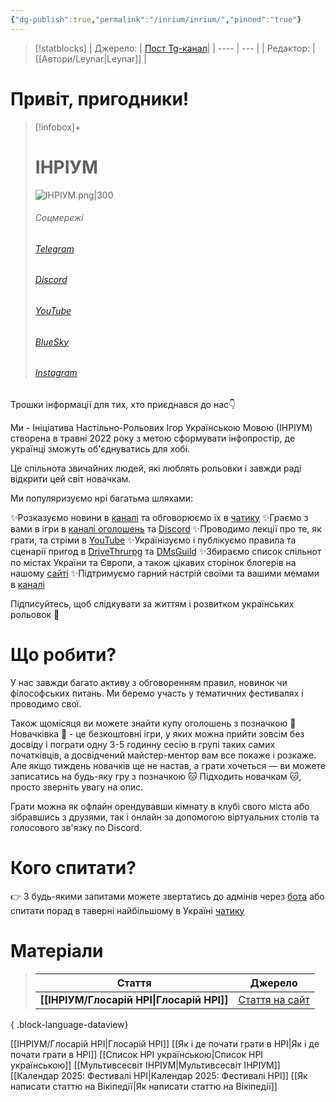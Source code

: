 ```yaml
---
{"dg-publish":true,"permalink":"/inrium/inrium/","pinned":"true"}
---
```


> [!statblocks]
> | Джерело:  | [Пост Tg-канал](https://t.me/inrium/1965)|
> | ---- | --- |
> | Редактор: |  [[Автори/Leynar\|Leynar]] |
# Привіт, пригодники!

> [!infobox]+
> # ІНРІУМ
> ![ІНРІУМ.png|300](/img/user/%D0%A4%D0%B0%D0%B9%D0%BB%D0%B8/%D0%86%D0%9D%D0%A0%D0%86%D0%A3%D0%9C.png)
> ###### Соцмережі
> ###### [Telegram](https://t.me/inrium)
> ###### [Discord](https://discord.com/invite/inrium)
> ###### [YouTube](https://www.youtube.com/@inrium)
> ###### [BlueSky](https://bsky.app/profile/inrium.bsky.social)
> ###### [Instagram](https://www.instagram.com/inrium_ua)

Трошки інформації для тих, хто приєднався до нас👇

Ми - Ініціатива Настільно-Рольових Ігор Українською Мовою (ІНРІУМ) створена в травні 2022 року з метою сформувати інфопростір, де українці зможуть об'єднуватись для хобі.

Це спільнота звичайних людей, які люблять рольовки і завжди раді відкрити цей світ новачкам.

Ми популяризуємо нрі багатьма шляхами:

✨Розказуємо новини в [каналі](https://t.me/inrium) та обговорюємо їх в [чатику](https://t.me/dnd_ua)
✨Граємо з вами в ігри в [каналі оголошень](https://t.me/inrium_games) та [Discord](https://discord.com/invite/inrium)
✨Проводимо лекції про те, як грати, та стріми в [YouTube](https://www.youtube.com/@inrium)
✨Українізуємо і публікуємо правила та сценарії пригод в [DriveThrurpg](https://www.drivethrurpg.com/en/publisher/23875/inrium) та [DMsGuild](https://www.dmsguild.com/browse.php?author=Inrium)
✨Збираємо список спільнот по містах України та Європи, а також цікавих сторінок блогерів на нашому [сайті](https://www.inrium.org.ua/communities)
✨Підтримуємо гарний настрій своїми та вашими мемами в [каналі](https://t.me/memrium)

Підписуйтесь, щоб слідкувати за життям і розвитком українських рольовок 🤩

# Що робити?

У нас завжди багато активу з обговоренням правил, новинок чи філософських питань. Ми беремо участь у тематичних фестивалях і проводимо свої.

Також щомісяця ви можете знайти купу оголошень з позначкою 🌱 Новачківка 🌱 - це безкоштовні ігри, у яких можна прийти зовсім без досвіду і пограти одну 3-5 годинну сесію в групі таких самих початківців, а досвідчений майстер-ментор вам все покаже і розкаже. Але якщо тиждень новачків ще не настав, а грати хочеться — ви можете записатись на будь-яку гру з позначкою 🐱 Підходить новачкам 🐱, просто зверніть увагу на опис.

Грати можна як офлайн орендувавши кімнату в клубі свого міста або зібравшись з друзями, так і онлайн за допомогою віртуальних столів та голосового зв'язку по Discord.

# Кого спитати?

👉 З будь-якими запитами можете звертатись до адмінів через [бота](https://t.me/duhinriumbot) або спитати порад в таверні найбільшому в Україні [чатику](https://t.me/dnd_ua)

# Матеріали


>  | Стаття                                       | Джерело                                                    |
> | -------------------------------------------- | ---------------------------------------------------------- |
> | **[[ІНРІУМ/Глосарій НРІ\|Глосарій НРІ]]** | [Стаття на сайт](https://blog.inrium.org.ua/glosarij-nri/) |
> 
{ .block-language-dataview}


[[ІНРІУМ/Глосарій НРІ\|Глосарій НРІ]]
[[Як і де почати грати в НРІ\|Як і де почати грати в НРІ]]
[[Список НРІ українською\|Список НРІ українською]]
[[Мультивсесвіт ІНРІУМ\|Мультивсесвіт ІНРІУМ]]
[[Календар 2025: Фестивалі НРІ\|Календар 2025: Фестивалі НРІ]]
[[Як написати статтю на Вікіпедії\|Як написати статтю на Вікіпедії]]